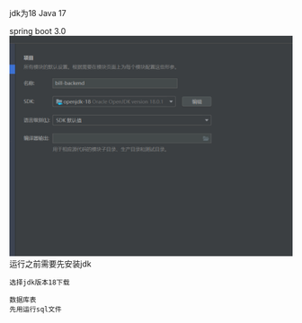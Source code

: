 jdk为18
Java 17

spring boot 3.0
![img.png](img.png)
运行之前需要先安装jdk
```
选择jdk版本18下载
```
```
数据库表
先用运行sql文件
```
```